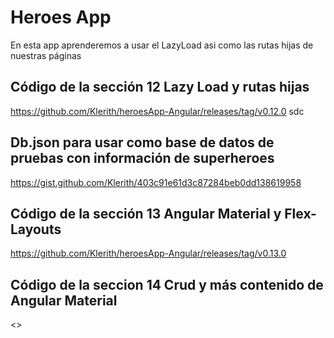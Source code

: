 # Heroes App

En esta app aprenderemos a usar el LazyLoad asi como las rutas hijas de nuestras páginas

## Código de la sección 12 Lazy Load y rutas hijas

<https://github.com/Klerith/heroesApp-Angular/releases/tag/v0.12.0> sdc

## Db.json para usar como base de datos de pruebas con información de superheroes

<https://gist.github.com/Klerith/403c91e61d3c87284beb0dd138619958>

## Código de la sección 13 Angular Material y Flex-Layouts

<https://github.com/Klerith/heroesApp-Angular/releases/tag/v0.13.0>

## Código de la seccion 14 Crud y más contenido de Angular Material

<>
